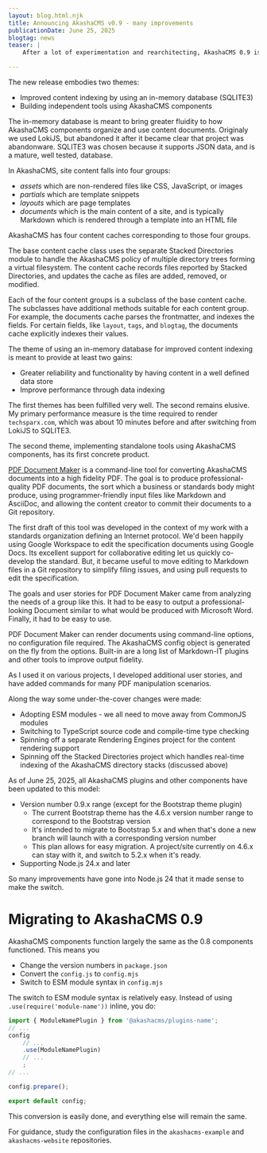 ```yaml
---
layout: blog.html.njk
title: Announcing AkashaCMS v0.9 - many improvements
publicationDate: June 25, 2025
blogtag: news
teaser: |
    After a lot of experimentation and rearchitecting, AkashaCMS 0.9 is now available.

---
```


The new release embodies two themes:

* Improved content indexing by using an in-memory database (SQLITE3)
* Building independent tools using AkashaCMS components

The in-memory database is meant to bring greater fluidity to how AkashaCMS components organize and use content documents.  Originaly we used LokiJS, but abandoned it after it became clear that project was abandonware.  SQLITE3 was chosen because it supports JSON data, and is a mature, well tested, database.

In AkashaCMS, site content falls into four groups:

* _assets_ which are non-rendered files like CSS, JavaScript, or images
* _partials_ which are template snippets
* _layouts_ which are page templates
* _documents_ which is the main content of a site, and is typically Markdown which is rendered through a template into an HTML file

AkashaCMS has four content caches corresponding to those four groups.

The base content cache class uses the separate Stacked Directories module to handle the AkashaCMS policy of multiple directory trees forming a virtual filesystem.  The content cache records files reported by Stacked Directories, and updates the cache as files are added, removed, or modified.

Each of the four content groups is a subclass of the base content cache.  The subclasses have additional methods suitable for each content group.  For example, the documents cache parses the frontmatter, and indexes the fields.  For certain fields, like `layout`, `tags`, and `blogtag`, the documents cache explicitly indexes their values.

The theme of using an in-memory database for improved content indexing is meant to provide at least two gains:

* Greater reliability and functionality by having content in a well defined data store
* Improve performance through data indexing

The first themes has been fulfilled very well.  The second remains elusive.  My primary performance measure is the time required to render `techsparx.com`, which was about 10 minutes before and after switching from LokiJS to SQLITE3.

The second theme, implementing standalone tools using AkashaCMS components, has its first concrete product.

[PDF Document Maker](https://akashacms.github.io/pdf-document-construction-set/index.html) is a command-line tool for converting AkashaCMS documents into a high fidelity PDF.  The goal is to produce professional-quality PDF documents, the sort which a business or standards body might produce, using programmer-friendly input files like Markdown and AsciiDoc, and allowing the content creator to commit their documents to a Git repository.

The first draft of this tool was developed in the context of my work with a standards organization defining an Internet protocol.  We'd been happily using Google Workspace to edit the specification documents using Google Docs.  Its excellent support for collaborative editing let us quickly co-develop the standard.  But, it became useful to move editing to Markdown files in a Git repository to simplify filing issues, and using pull requests to edit the specification.

The goals and user stories for PDF Document Maker came from analyzing the needs of a group like this.  It had to be easy to output a professional-looking Document similar to what would be produced with Microsoft Word.  Finally, it had to be easy to use.

PDF Document Maker can render documents using command-line options, no configuration file required.  The AkashaCMS config object is generated on the fly from the options.  Built-in are a long list of Markdown-IT plugins and other tools to improve output fidelity.

As I used it on various projects, I developed additional user stories, and have added commands for many PDF manipulation scenarios.

Along the way some under-the-cover changes were made:

* Adopting ESM modules - we all need to move away from CommonJS modules
* Switching to TypeScript source code and compile-time type checking
* Spinning off a separate Rendering Engines project for the content rendering support
* Spinning off the Stacked Directories project which handles real-time indexing of the AkashaCMS directory stacks (discussed above)

As of June 25, 2025, all AkashaCMS plugins and other components have been updated to this model:

* Version number 0.9.x range (except for the Bootstrap theme plugin)
  * The current Bootstrap theme has the 4.6.x version number range to correspond to the Bootstrap version
  * It's intended to migrate to Bootstrap 5.x and when that's done a new branch will launch with a corresponding version number
  * This plan allows for easy migration.  A project/site currently on 4.6.x can stay with it, and switch to 5.2.x when it's ready.
* Supporting Node.js 24.x and later

So many improvements have gone into Node.js 24 that it made sense to make the switch.

# Migrating to AkashaCMS 0.9

AkashaCMS components function largely the same as the 0.8 components functioned.  This means you

* Change the version numbers in `package.json`
* Convert the `config.js` to `config.mjs`
* Switch to ESM module syntax in `config.mjs`

The switch to ESM module syntax is relatively easy.  Instead of using `.use(require('module-name'))` inline, you do:

```js
import { ModuleNamePlugin } from '@akashacms/plugins-name';
// ...
config
    // ...
    .use(ModuleNamePlugin)
    // ...
    ;
// ...

config.prepare();

export default config;
```

This conversion is easily done, and everything else will remain the same.

For guidance, study the configuration files in the `akashacms-example` and `akashacms-website` repositories.
